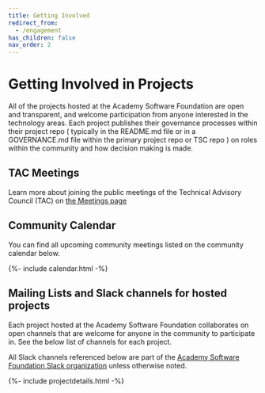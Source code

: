 ```yaml
---
title: Getting Involved
redirect_from:
  - /engagement
has_children: false
nav_order: 2
---
```


# Getting Involved in Projects

All of the projects hosted at the Academy Software Foundation are open and transparent, and welcome participation from anyone interested in the technology areas. Each project publishes their governance processes within their project repo ( typically in the README.md file or in a GOVERNANCE.md file within the primary project repo or TSC repo ) on roles within the community and how decision making is made.

## TAC Meetings

Learn more about joining the public meetings of the Technical Advisory Council (TAC) on [the Meetings page](https://tac.aswf.io/meetings)

## Community Calendar

You can find all upcoming community meetings listed on the community calendar below.

{%- include calendar.html -%}

## Mailing Lists and Slack channels for hosted projects

Each project hosted at the Academy Software Foundation collaborates on open channels that are welcome for anyone in the community to participate in. See the below list of channels for each project.

All Slack channels referenced below are part of the [Academy Software Foundation Slack organization](https://slack.aswf.io) unless otherwise noted.

{%- include projectdetails.html -%}
